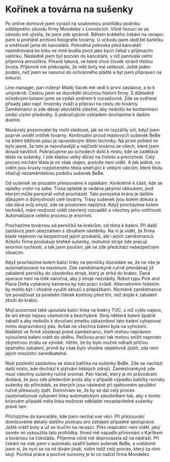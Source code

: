 # Kořínek a továrna na sušenky
Po online domluvě jsem vyrazil na soukromou prohlídku podniku odštěpného závodu firmy Mondelez v Lovosicích. Vůně linoucí se ze závodu mě ujistila, že jsem zde správně. Během krátkého čekání na recepci jsem si prohlédl archivní fotografie továrny. U vchodu jsem obdržel kartičku a směřovali jsme do kanceláře. Pohodlná pohovka před kanceláří nasměrovaná ke krbu ve mně budila pocit jako bych čekal v příjímacím salónku. Následně jsem byl pozván do kanceláře, v níž panovala velmi příjemná atmosféra. Přesně taková, ve které chce člověk strávit třetinu života. Příjemně mě překvapilo, že měli boty mé velikosti. Ještě jeden podpis, než jsem se nasunul do ochranného pláště a byl jsem připraven na exkurzi. 

Line manager, pan inženýr Matěj Vacek mě vedl k první zastávce, a to k umývárně. Cestou jsem se dozvěděl stručnou historii firmy. S důkladně očistěnými botami jsme se vydali směrem k rozvažovně. Zde se ověřené přísady jako např. hrozinky zváží a připraví na cestu do továrny. Zaměstnanci si zde dávají obzvláště záležet, aby nedošlo ke kontaminaci směsí cizími předměty. S pokračujícím výkladem docházíme k dalším dveřím. 

Nezávislý pozorovatel by mohl sledovat, jak se mi rozzářily oči, když jsem poprvé uviděl vnitřek továrny. Kontinuální proud máslových sušenek BeBe na bílém běžícím pásu je opravdovým dílem techniky. Na první pohled mi bylo jasné, že toto je nejvoňavější a nejčistší továrna ze všech, které jsem dosud navštívil. Pokračujeme po schodech dolů k místu, kde se zadělává těsto na sušenky. I zde kladou velký důraz na čistotu a preciznost. Celý proces míchání těsta je mi však utajen, protože není vidět. A tak jediné, co vidím jsou krusty rozpečeného těsta směřující k velkým válcům, které těstu vtlačují nezaměnitelnou podobu sušenek BeBe.

Od sušenek se prozatím přesouváme k oplatkám. Konkrétně k části, kde se oplatky vrství na sebe. Trasa oplatek je vedena jakýmsi obloukem, pod kterým může personál volně procházet. Tato pomyslná brána je dalším důkazem o důmyslnosti celé továrny. Trasy sušenek jsou kolem dokola a vše dává svůj smysl, zde se prostorem neplýtvá. Když procházíme kolem techniků, mám možnost vidět otevřený rozvaděč a všechny jeho vnitřnosti. Automatizace celého procesu je enormní. 

Procházíme továrnou od perníčků ke krekrům, od těsta k balení. Při další zastávce jsem obeznámen s obsahem nástěnky. Na ní je vidět, že firma klade nejenom na bezpečnost jejích produktů, ale i jejích zaměstnanců. Ačkoliv firma produkuje křehké sušenky, mohutné stroje zde pracují enormní rychlostí, a tak jsem poučen, jak se zde předchází nebezpečným situacím. 

Když procházíme kolem balicí linky na perníčky dozvídám se, že ne vše je automatizované na maximum. Zde zaměstnankyně ručně přendávají již zabalené perníčky do zásobníku stroje, který je strká do krabic. Daná operace není na tolik náročná, aby ji stroje nezvládly. Robot typu Pick and Place Delta vybavený kamerou by tuto práci zvládl. Alternativním řešením by mohlo být i vhodné využití skluzů s přepážkami. Nicméně zaměstnance lze považovat za poslední článek kontroly před tím, než dojde k zabalení zboží do krabic. 

Moji pozornost také upoutala balicí linka na krekry TUC, u níž vyšlo najevo, že ani stroje nejsou všemocné a bezchybné. Stroj některá balení špatně zabalil a aby nedošlo k doručení zmetku zákazníkovi tato balení vyhazoval mimo dopravníkový pás. Avšak ne všechna balení byla na vyhození. Naštěstí ve firmě zůstávají právě zaměstnanci, kteří mohou neprávem vyloučená balení vrátit do oběhu. Pečlivou prací tak mohou snížit naprosto zbytečnou ztrátu ve výrobě. Věřím, že by bylo možné odhalit příčinu špatného zabalení, prvně by však bylo vhodné objektivně zjistit, zda není jejich množství zanedbatelné.

Naší poslední zastávkou se stává balička na sušenky BeBe. Zde se nachází další místo, kde dochází k plýtvání lidských zdrojů. Zaměstnankyně zde musí všechny sušenky ručně srovnat. Pan Vacek, který je mi průvodcem dodává, že jsou zde především proto aby v případě výpadku baličky rovnaly sušenky do přihrádek, ze kterých jsou následně při opětovném spuštění ručně přesunuty zpět. Domnívám se, že by se dal celý proces zautomatizovat vybavení linky automatickým zásobníkem tak, aby v tomto krizovém případě měla linka možnost odkládat nezastavitelné sušenky právě tam.

Přicházíme do kanceláře, kde jsem nechal své věci. Při přezouvání domlouváme detaily dalšího postupu pro zahájení případné spolupráce. Ještě vrátit boty a už se loučím na recepci. Přes respirátor není vidět, jaký úsměv mi vykouzlila tato prohlídka. Ihned mě napadlo přirovnání s Karlíkem a továrnou na čokoládu. Příjemná vůně mě doprovázela až na nádraží. Při čekáni na vlak jsem v automatu spatřil balení sušenek BeBe, a uvědomil jsem si, že nyní se na ně dívám jinak, vidím totiž celý proces, který za nimi stojí. Poctivá práce a poctivé suroviny je to co nabízí firma Mondelez.
